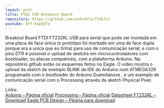 ```yaml
---
layout: post
title: FTDI FZR Breakout Board
repository: https://github.com/andrebla/ftdifzr
youtube: 4Yf-KapSEFo
---
```


Breakout Board FTDI FT232RL USB para serial que pode ser montada em uma placa de face única (o protótipo foi montado em uma de face dupla porque era a unica que eu tinha) para uso de comunicação serial, e com o pino DTR é possível o upload de sketchs em microcontroladores com bootloader, ou placas compatíveis, com a plataforma Arduino. Np repositório github estão os esquemas feitos no Eagle. O video mostra o upload da sketch de exemplo BLINK da IDE do Arduino num ATMEGA328 programado com o bootloader do Arduino Duemilanove , e um exemplo de comunicação serial com o Processing através da sketch Physical Pixel.

Links:  
[Arduino – Página oficial](http://www.arduino.cc/)
[Processing – Página oficial](http://processing.org/)
[Datasheet FT232RL – Download](http://www.ftdichip.com/Support/Documents/DataSheets/ICs/DS_FT232R.pdf)
[Eagle PCB Design – Página para download](http://www.cadsoftusa.com/downloads/?language=en)

